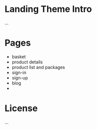 # Landing Theme Intro 
...

# Pages 
- basket
- product details
- product list and packages
- sign-in
- sign-up 
- blog
- 

# License
...
